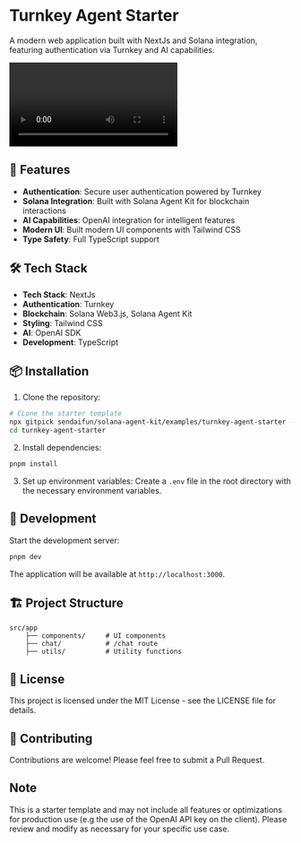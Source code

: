 # Turnkey Agent Starter

A modern web application built with NextJs and Solana integration, featuring authentication via Turnkey and AI capabilities.

<video controls src="public/video/TurnkeyDemo.mp4" title="Title"></video>

## 🚀 Features

- **Authentication**: Secure user authentication powered by Turnkey
- **Solana Integration**: Built with Solana Agent Kit for blockchain interactions
- **AI Capabilities**: OpenAI integration for intelligent features
- **Modern UI**: Built modern UI components with Tailwind CSS
- **Type Safety**: Full TypeScript support

## 🛠️ Tech Stack

- **Tech Stack**: NextJs
- **Authentication**: Turnkey
- **Blockchain**: Solana Web3.js, Solana Agent Kit
- **Styling**: Tailwind CSS
- **AI**: OpenAI SDK
- **Development**: TypeScript

## 📦 Installation

1. Clone the repository:
```bash
# CLone the starter template
npx gitpick sendaifun/solana-agent-kit/examples/turnkey-agent-starter -b v2
cd turnkey-agent-starter
```

2. Install dependencies:
```bash
pnpm install
```

3. Set up environment variables:
Create a `.env` file in the root directory with the necessary environment variables.

## 🚀 Development

Start the development server:
```bash
pnpm dev
```

The application will be available at `http://localhost:3000`.


## 🏗️ Project Structure

```
src/app
    ├── components/     # UI components
    ├── chat/           # /chat route
    ├── utils/          # Utility functions
```

## 📝 License

This project is licensed under the MIT License - see the LICENSE file for details.

## 🤝 Contributing

Contributions are welcome! Please feel free to submit a Pull Request.

## Note

This is a starter template and may not include all features or optimizations for production use (e.g the use of the OpenAI API key on the client). Please review and modify as necessary for your specific use case.
